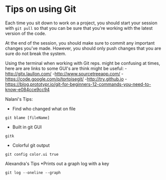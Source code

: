 Tips on using Git
=================

Each time you sit down to work on a project, you should start your session
with `git pull` so that you can be sure that you're working with the 
latest version of the code. 

At the end of the session, you should make sure to commit any important
changes you've made.  However, you should only push changes that you are
sure do not break the system. 

Using the terminal when working with Git reps. might be confusing at times, here are
are links to some GUI's are think might be useful:
	-http://gitx.laullon.com/
	-http://www.sourcetreeapp.com/
	-https://code.google.com/p/tortoisegit/ 
  -http://try.github.io
  -https://blog.prototypr.io/git-for-beginners-12-commands-you-need-to-know-e084cce9cc94

Nalani's Tips: 
 * Find who changed what on file 
 ```$xslt
git blame [fileName]
```
 * Built in git GUI
 ```$xslt
gitk
```
 * Colorful git output 
 ```$xslt
git config color.ui true
```
Alexandra's Tips
*Prints out a graph log with a key
```$xslt
git log --oneline --graph
```
